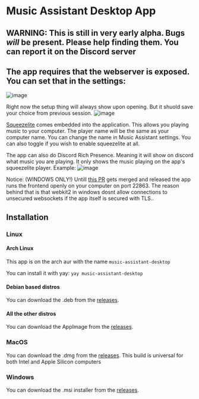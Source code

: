 # Music Assistant Desktop App

## WARNING: This is still in very early alpha. Bugs *will* be present. Please help finding them. You can report it on the Discord server

## The app requires that the webserver is exposed. You can set that in the settings:
![image](https://github.com/Un10ck3d/massapp/assets/74015378/8ea0b53a-e2a5-42c2-a98b-d04fcbe591bc)

Right now the setup thing will always show upon opening. But it shuold save your choice from previous session.
![image](https://github.com/Un10ck3d/massapp/assets/74015378/cb97aa3e-12d8-4992-bfc6-0b58cedb81da)

[Squeezelite](https://en.wikipedia.org/wiki/Squeezelite) comes embedded into the application. This allows you playing music to your computer. The player name will be the same as your computer name. You can change the name in Music Assistant settings. You can also toggle if you wish to enable squeezelite at all.

The app can also do Discord Rich Presence. Meaning it will show on discord what music you are playing. It only shows the music playing on the app's squeezelite player. Example:
![image](https://github.com/Un10ck3d/massapp/assets/74015378/8de18bac-b963-4aba-bb61-5730b41759a9)

Notice: (WINDOWS ONLY!)
Untill [this PR](https://github.com/tauri-apps/wry/pull/994) gets merged and released the app runs the frontend openly on your computer on port 22863. The reason behind that is that webkit2 in windows dosnt allow connections to unsecured websockets if the app itself is secured with TLS..

## Installation

### Linux

#### Arch Linux

This app is on the arch aur with the name `music-assistant-desktop`

You can install it with yay: `yay music-assistant-desktop`

#### Debian based distros

You can download the .deb from the [releases](https://github.com/Un10ck3d/massapp/releases/latest/).

#### All the other distros

You can download the AppImage from the [releases](https://github.com/Un10ck3d/massapp/releases/latest/).

### MacOS

You can download the .dmg from the [releases](https://github.com/Un10ck3d/massapp/releases/latest/). This build is universal for both Intel and Apple Silicon computers

### Windows

You can download the .msi installer from the [releases](https://github.com/Un10ck3d/massapp/releases/latest/).
